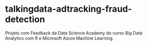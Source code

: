 # talkingdata-adtracking-fraud-detection
Projeto com Feedback da Data Science Academy do curso Big Data Analytics com R e Microsoft Azure Machine Learning.
